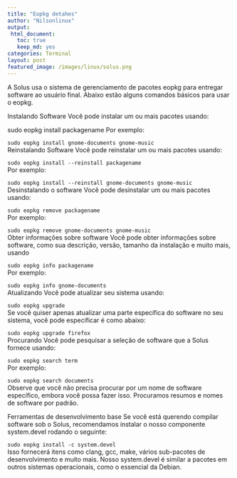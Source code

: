```yaml
---
title: "Eopkg detahes"
author: "Nilsonlinux"
output:
 html_document:
   toc: true
   keep_md: yes
categories: Terminal
layout: post
featured_image: /images/linux/solus.png
---
```




A Solus usa o sistema de gerenciamento de pacotes eopkg para entregar software ao usuário final. 
Abaixo estão alguns comandos básicos para usar o eopkg.

Instalando Software
Você pode instalar um ou mais pacotes usando:

sudo eopkg install packagename
Por exemplo:

```sudo eopkg install gnome-documents gnome-music```  
Reinstalando Software
Você pode reinstalar um ou mais pacotes usando:

```sudo eopkg install --reinstall packagename```  
Por exemplo:

```sudo eopkg install --reinstall gnome-documents gnome-music```  
Desinstalando o software
Você pode desinstalar um ou mais pacotes usando:

```sudo eopkg remove packagename```  
Por exemplo:

```sudo eopkg remove gnome-documents gnome-music```  
Obter informações sobre software
Você pode obter informações sobre software, como sua descrição, versão, tamanho da instalação e muito mais, usando

```sudo eopkg info packagename```  
Por exemplo:

```sudo eopkg info gnome-documents```  
Atualizando
Você pode atualizar seu sistema usando:

```sudo eopkg upgrade```  
Se você quiser apenas atualizar uma parte específica do software no seu sistema, você pode especificar é como abaixo:

```sudo eopkg upgrade firefox```  
Procurando
Você pode pesquisar a seleção de software que a Solus fornece usando:

```sudo eopkg search term```  
Por exemplo:

```sudo eopkg search documents```  
Observe que você não precisa procurar por um nome de software específico, embora você possa fazer isso. Procuramos resumos e nomes de software por padrão.

Ferramentas de desenvolvimento base
Se você está querendo compilar software sob o Solus, recomendamos instalar o nosso componente system.devel rodando o seguinte:

```sudo eopkg install -c system.devel```  
Isso fornecerá itens como clang, gcc, make, vários sub-pacotes de desenvolvimento e muito mais. Nosso system.devel é similar a pacotes em outros sistemas operacionais, como o essencial da Debian.
